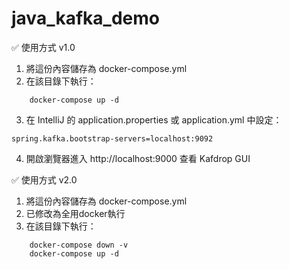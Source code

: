 # java_kafka_demo

✅ 使用方式 v1.0
1. 將這份內容儲存為 docker-compose.yml
2. 在該目錄下執行：
```
    docker-compose up -d
```

3. 在 IntelliJ 的 application.properties 或 application.yml 中設定：
```
spring.kafka.bootstrap-servers=localhost:9092
```
4. 開啟瀏覽器進入 http://localhost:9000 查看 Kafdrop GUI

✅ 使用方式 v2.0
1. 將這份內容儲存為 docker-compose.yml
2. 已修改為全用docker執行
2. 在該目錄下執行：
```
    docker-compose down -v
    docker-compose up -d
```